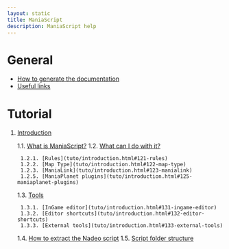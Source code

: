```yaml
---
layout: static
title: ManiaScript
description: ManiaScript help
---
```


# General

* [How to generate the documentation](general/generate-doc.html)
* [Useful links](general/links.html)

# Tutorial

1. [Introduction](tuto/introduction.html)

    1.1. [What is ManiaScript?](tuto/introduction.html#11-what-is-maniscript)
    1.2. [What can I do with it?](tuto/introduction.html#12-what-can-i-do-with-it)

        1.2.1. [Rules](tuto/introduction.html#121-rules)
        1.2.2. [Map Type](tuto/introduction.html#122-map-type)
        1.2.3. [ManiaLink](tuto/introduction.html#123-manialink)
        1.2.5. [ManiaPlanet plugins](tuto/introduction.html#125-maniaplanet-plugins)

    1.3. [Tools](tuto/introduction.html#13-tools)

        1.3.1. [InGame editor](tuto/introduction.html#131-ingame-editor)
        1.3.2. [Editor shortcuts](tuto/introduction.html#132-editor-shortcuts)
        1.3.3. [External tools](tuto/introduction.html#133-external-tools)
        
    1.4. [How to extract the Nadeo script](tuto/introduction.html#14-how-to-extract-the-nadeo-scripts)
    1.5. [Script folder structure](tuto/introduction.html#15-script-folder-structure)